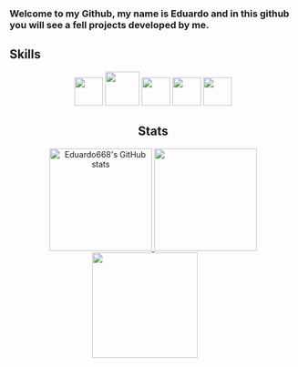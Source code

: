 ### Welcome to my Github, my name is Eduardo and in this github you will see a fell projects developed by me.

## Skills

  <div align="center">
    <img height=50 width=50  src="https://cdn.jsdelivr.net/gh/devicons/devicon/icons/java/java-original.svg" />
    <img height=60 width=60  src="https://spring.io/images/spring-logo-9146a4d3298760c2e7e49595184e1975.svg" />
    <img height=50 width=50  src="https://cdn.jsdelivr.net/gh/devicons/devicon/icons/javascript/javascript-original.svg" />
    <img height=50 width=50  src="https://cdn.jsdelivr.net/gh/devicons/devicon/icons/react/react-original.svg" />
    <img height=50 width=50  src="https://cdn.jsdelivr.net/gh/devicons/devicon/icons/postgresql/postgresql-original.svg" />

## Stats

<div align="center">
    <a href="http://www.github.com/Eduardo668">
    <img height="180rem" src="https://github-readme-stats.vercel.app/api?username=Eduardo668&show_icons=true&hide=&count_private=true&title_color=6366f1&text_color=ffffff&icon_color=14b8a6&bg_color=101010&hide_border=true&show_icons=true"      alt="Eduardo668's GitHub stats" />
    </a>
    <img height="180rem" src="https://github-readme-stats.vercel.app/api/top-langs/?username=Eduardo668&hide=html,&title_color=6366f1&text_color=ffffff&icon_color=14b8a6&bg_color=111111&hide_border=true&layout=compact&show_icons=true" />
    <a href="http://www.github.com/Eduardo668">
      <img style="margin-right: 30px;" height="185rem" src="https://github-readme-streak-stats.herokuapp.com/?user=Eduardo668&stroke=f9f9f9&background=111111&ring=6366f1&fire=6366f1&currStreakNum=ffffff&currStreakLabel=6366f1&sideNums=ffffff&sideLabels=ffffff&dates=ffffff&hide_border=true" />
      </a>

</div>
